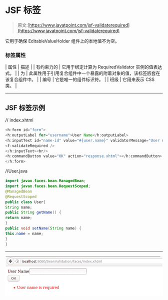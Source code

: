 # JSF <validaterequired>标签</validaterequired>

> 原文:[https://www.javatpoint.com/jsf-validaterequired](https://www.javatpoint.com/jsf-validaterequired)

它用于确保 EditableValueHolder 组件上的本地值不为空。

### 标签属性

| 属性 | 描述 |
| 有约束力的 | 它用于绑定计算为 RequiredValidator 实例的值表达式。 |
| 为 | 此属性用于引用复合组件中一个暴露的附着对象的值，该标签嵌套在该复合组件中。 |
| 编号 | 它是唯一的组件标识符。 |
| 班级 | 它用来表示 CSS 类。 |

* * *

## JSF <validaterequired>标签示例</validaterequired>

// index.xhtml

```java
<h:form id="form">
<h:outputLabel for="username">User Name</h:outputLabel>
<h:inputText id="name-id" value="#{user.name}" validatorMessage="User name is required">
<f:validateRequired />
</h:inputText><br/>
<h:commandButton value="OK" action="response.xhtml"></h:commandButton>
</h:form>

```

//User.java

```java
import javax.faces.bean.ManagedBean;
import javax.faces.bean.RequestScoped;
@ManagedBean
@RequestScoped
public class User{
String name;
public String getName() {
return name;
}
public void setName(String name) {
this.name = name;
}
}

```

* * *

![JSF F valirequired tag 1](img/6cc5ca718160e40ffaac44690ac04f9e.png)